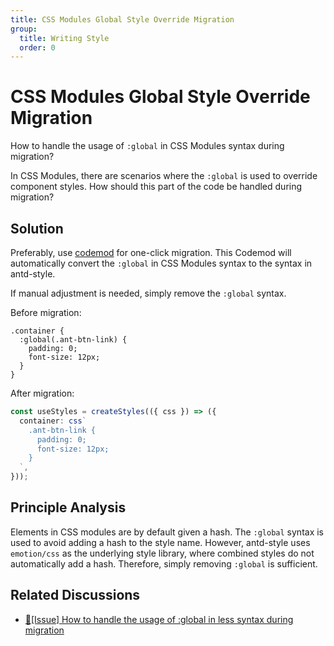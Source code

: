 ```yaml
---
title: CSS Modules Global Style Override Migration
group:
  title: Writing Style
  order: 0
---
```


# CSS Modules Global Style Override Migration

How to handle the usage of `:global` in CSS Modules syntax during migration?

In CSS Modules, there are scenarios where the `:global` is used to override component styles. How should this part of the code be handled during migration?

## Solution

Preferably, use [codemod](/guide/migrate-less-codemod) for one-click migration. This Codemod will automatically convert the `:global` in CSS Modules syntax to the syntax in antd-style.

If manual adjustment is needed, simply remove the `:global` syntax.

Before migration:

```less
.container {
  :global(.ant-btn-link) {
    padding: 0;
    font-size: 12px;
  }
}
```

After migration:

```ts
const useStyles = createStyles(({ css }) => ({
  container: css`
    .ant-btn-link {
      padding: 0;
      font-size: 12px;
    }
  `,
}));
```

## Principle Analysis

Elements in CSS modules are by default given a hash. The `:global` syntax is used to avoid adding a hash to the style name. However, antd-style uses `emotion/css` as the underlying style library, where combined styles do not automatically add a hash. Therefore, simply removing `:global` is sufficient.

## Related Discussions

- [🧐\[Issue\] How to handle the usage of :global in less syntax during migration](https://github.com/ant-design/antd-style/issues/72)
